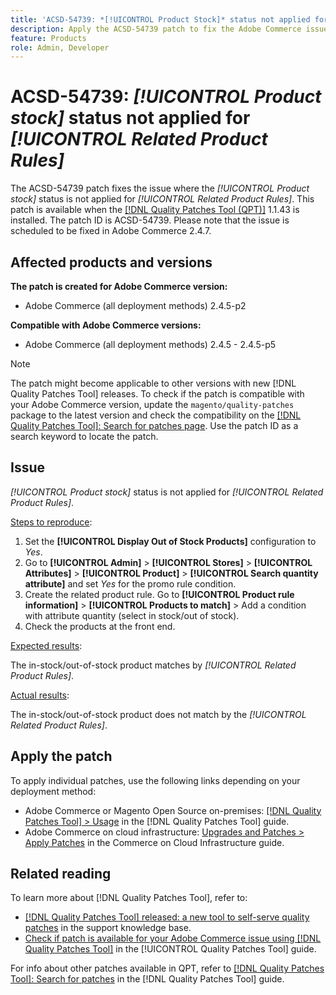 ```yaml
---
title: 'ACSD-54739: *[!UICONTROL Product Stock]* status not applied for *[!UICONTROL Related Product Rules]*'
description: Apply the ACSD-54739 patch to fix the Adobe Commerce issue where *[!UICONTROL Product Stock]* status is not applied for *[!UICONTROL Related Product Rules]*.
feature: Products
role: Admin, Developer
---
```

# ACSD-54739: *[!UICONTROL Product stock]* status not applied for *[!UICONTROL Related Product Rules]*

The ACSD-54739 patch fixes the issue where the *[!UICONTROL Product stock]* status is not applied for *[!UICONTROL Related Product Rules]*. This patch is available when the [[!DNL Quality Patches Tool (QPT)]](https://experienceleague.adobe.com/en/docs/commerce-knowledge-base/kb/announcements/commerce-announcements/magento-quality-patches-released-new-tool-to-self-serve-quality-patches) 1.1.43 is installed. The patch ID is ACSD-54739. Please note that the issue is scheduled to be fixed in Adobe Commerce 2.4.7.

## Affected products and versions

**The patch is created for Adobe Commerce version:**

* Adobe Commerce (all deployment methods) 2.4.5-p2

**Compatible with Adobe Commerce versions:**

* Adobe Commerce (all deployment methods) 2.4.5 - 2.4.5-p5

>[!NOTE]
>
>The patch might become applicable to other versions with new [!DNL Quality Patches Tool] releases. To check if the patch is compatible with your Adobe Commerce version, update the `magento/quality-patches` package to the latest version and check the compatibility on the [[!DNL Quality Patches Tool]: Search for patches page](https://experienceleague.adobe.com/tools/commerce-quality-patches/index.html). Use the patch ID as a search keyword to locate the patch.

## Issue

*[!UICONTROL Product stock]* status is not applied for *[!UICONTROL Related Product Rules]*.

<u>Steps to reproduce</u>:

1. Set the **[!UICONTROL Display Out of Stock Products]** configuration to *Yes*.
1. Go to **[!UICONTROL Admin]** > **[!UICONTROL Stores]** > **[!UICONTROL Attributes]** > **[!UICONTROL Product]** > **[!UICONTROL Search quantity attribute]** and set *Yes* for the promo rule condition.
1. Create the related product rule. Go to **[!UICONTROL Product rule information]** > **[!UICONTROL Products to match]** > Add a condition with attribute quantity (select in stock/out of stock).
1. Check the products at the front end.

<u>Expected results</u>:

The in-stock/out-of-stock product matches by *[!UICONTROL Related Product Rules]*.

<u>Actual results</u>:

The in-stock/out-of-stock product does not match by the *[!UICONTROL Related Product Rules]*.

## Apply the patch

To apply individual patches, use the following links depending on your deployment method:

* Adobe Commerce or Magento Open Source on-premises: [[!DNL Quality Patches Tool] > Usage](https://experienceleague.adobe.com/docs/commerce-operations/tools/quality-patches-tool/usage.html) in the [!DNL Quality Patches Tool] guide.
* Adobe Commerce on cloud infrastructure: [Upgrades and Patches > Apply Patches](https://experienceleague.adobe.com/docs/commerce-cloud-service/user-guide/develop/upgrade/apply-patches.html) in the Commerce on Cloud Infrastructure guide.

## Related reading

To learn more about [!DNL Quality Patches Tool], refer to:

* [[!DNL Quality Patches Tool] released: a new tool to self-serve quality patches](https://experienceleague.adobe.com/en/docs/commerce-knowledge-base/kb/announcements/commerce-announcements/magento-quality-patches-released-new-tool-to-self-serve-quality-patches) in the support knowledge base.
* [Check if patch is available for your Adobe Commerce issue using [!DNL Quality Patches Tool]](/help/tools/quality-patches-tool/patches-available-in-qpt/check-patch-for-magento-issue-with-magento-quality-patches.md) in the [!UICONTROL Quality Patches Tool] guide.


For info about other patches available in QPT, refer to [[!DNL Quality Patches Tool]: Search for patches](https://experienceleague.adobe.com/tools/commerce-quality-patches/index.html) in the [!DNL Quality Patches Tool] guide.
